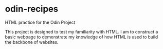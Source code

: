 # odin-recipes
HTML practice for the Odin Project

This project is designed to test my familiarity with HTML. I am to construct a basic webpage to demonstrate my knowledge of how HTML is used to build the backbone of websites.
